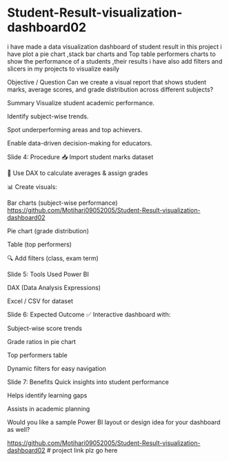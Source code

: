 # Student-Result-visualization-dashboard02
i have made a data visualization dashboard of student result  in this project i have plot a pie chart ,stack bar charts and Top table performers charts to show the performance of a students ,their results  i have also add filters and slicers in my projects to visualize easily

Objective / Question
Can we create a visual report that shows student marks, average scores, and grade distribution across different subjects?

 Summary
Visualize student academic performance.

Identify subject-wise trends.

Spot underperforming areas and top achievers.

Enable data-driven decision-making for educators.

Slide 4: Procedure
📥 Import student marks dataset

🧮 Use DAX to calculate averages & assign grades

📊 Create visuals:

Bar charts (subject-wise performance)
https://github.com/Motihari09052005/Student-Result-visualization-dashboard02

Pie chart (grade distribution)

Table (top performers)

🔍 Add filters (class, exam term)

Slide 5: Tools Used
Power BI

DAX (Data Analysis Expressions)

Excel / CSV for dataset

Slide 6: Expected Outcome
✅ Interactive dashboard with:

Subject-wise score trends

Grade ratios in pie chart

Top performers table

Dynamic filters for easy navigation

Slide 7: Benefits
Quick insights into student performance

Helps identify learning gaps

Assists in academic planning

Would you like a sample Power BI layout or design idea for your dashboard as well?

https://github.com/Motihari09052005/Student-Result-visualization-dashboard02   # project link plz go here






